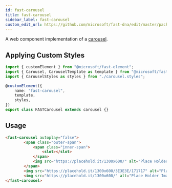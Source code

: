 ```yaml
---
id: fast-carousel
title: fast-carousel
sidebar_label: fast-carousel
custom_edit_url: https://github.com/microsoft/fast-dna/edit/master/packages/web-components/fast-foundation/src/carousel/README.md
---
```

A web component implementation of a [carousel](https://w3c.github.io/aria-practices/#carousel).

## Applying Custom Styles

```ts
import { customElement } from "@microsoft/fast-element";
import { Carousel, CarouselTemplate as template } from "@microsoft/fast-foundation";
import { CarouselStyles as styles } from "./carousel.styles";

@customElement({
    name: "fast-carousel",
    template,
    styles,
})
export class FASTCarousel extends carousel {}
```

## Usage

```html
<fast-carousel autoplay="false">
        <span class="outer-span">
            <span class="inner-span">
                <slot></slot>
            </span>
            <img src="https://placehold.it/1300x600/" alt="Place Holder Image"/>
        </span>
        <img src="https://placehold.it/1300x600/3E3E3E/171717" alt="Place Holder Image"/>
        <img src="https://placehold.it/1300x600/" alt="Place Holder Image"/>
</fast-carousel>
```